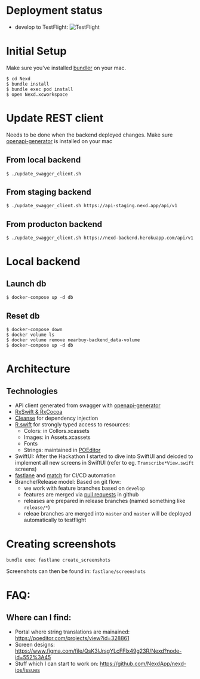 # Deployment status


- develop to TestFlight: ![TestFlight](https://github.com/NexdApp/nexd-ios/workflows/TestFlight/badge.svg?branch=develop)

# Initial Setup

Make sure you've installed [bundler](https://bundler.io/) on your mac.

```
$ cd Nexd
$ bundle install
$ bundle exec pod install
$ open Nexd.xcworkspace
```

# Update REST client

Needs to be done when the backend deployed changes.
Make sure [openapi-generator](https://openapi-generator.tech/docs/faq-generators/) is installed on your mac

## From local backend

```
$ ./update_swagger_client.sh
```

## From staging backend

```
$ ./update_swagger_client.sh https://api-staging.nexd.app/api/v1
```

## From producton backend

```
$ ./update_swagger_client.sh https://nexd-backend.herokuapp.com/api/v1
```

# Local backend

## Launch db

```
$ docker-compose up -d db
```

## Reset db

```
$ docker-compose down
$ docker volume ls
$ docker volume remove nearbuy-backend_data-volume
$ docker-compose up -d db
```

# Architecture

## Technologies

- API client generated from swagger with [openapi-generator](https://openapi-generator.tech/)
- [RxSwift & RxCocoa](https://github.com/ReactiveX/RxSwift)
- [Cleanse](https://github.com/square/Cleanse) for dependency injection
- [R.swift](https://github.com/mac-cain13/R.swift) for strongly typed access to resources:
  - Colors: in Collors.xcassets
  - Images: in Assets.xcassets
  - Fonts
  - Strings: maintained in [POEditor](https://poeditor.com)
- SwiftUI: After the Hackathon I started to dive into SwiftUI and deicded to implement all new screens in SwiftUI (refer to eg. `Transcribe*View.swift` screens)
- [fastlane](https://fastlane.tools/) and [match](https://docs.fastlane.tools/actions/match/) for CI/CD automation
- Branche/Release model: Based on git flow:
  - we work with feature branches based on `develop`
  - features are merged via [pull requests](https://github.com/NexdApp/nexd-ios/pulls) in github
  - releases are prepared in release branches (named something like `release/*`)
  - releae branches are merged into `master` and `master` will be deployed automatically to testflight

# Creating screenshots

```
bundle exec fastlane create_screenshots
```

Screenshots can then be found in: `fastlane/screenshots`

# FAQ:

## Where can I find:

- Portal where string translations are mainained: https://poeditor.com/projects/view?id=328861
- Screen designs: https://www.figma.com/file/QsK3lJrsgYLcFFIx49g23R/Nexd?node-id=552%3A45
- Stuff which I can start to work on: https://github.com/NexdApp/nexd-ios/issues
